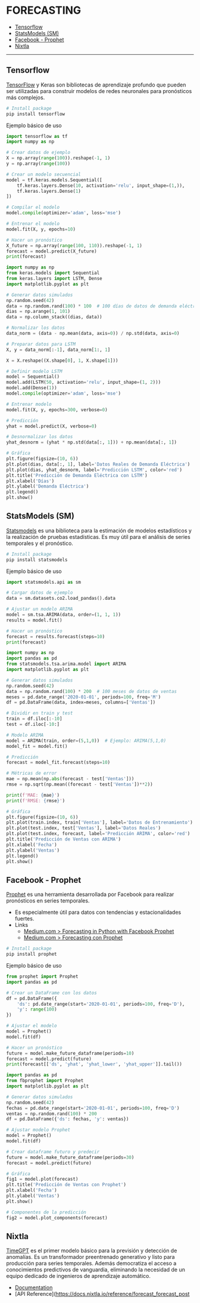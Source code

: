 # FORECASTING

<!--TOC-->

- [Tensorflow](#tensorflow)
- [StatsModels (SM)](#statsmodels-sm)
- [Facebook - Prophet](#facebook---prophet)
- [Nixtla](#nixtla)

<!--TOC-->

---

## Tensorflow

[TensorFlow](https://www.tensorflow.org/) y Keras son bibliotecas de aprendizaje profundo que pueden ser utilizadas para construir modelos de redes neuronales para pronósticos más complejos.

```bash
# Install package
pip install tensorflow
```

Ejemplo básico de uso

```python
import tensorflow as tf
import numpy as np

# Crear datos de ejemplo
X = np.array(range(100)).reshape(-1, 1)
y = np.array(range(100))

# Crear un modelo secuencial
model = tf.keras.models.Sequential([
    tf.keras.layers.Dense(10, activation='relu', input_shape=(1,)),
    tf.keras.layers.Dense(1)
])

# Compilar el modelo
model.compile(optimizer='adam', loss='mse')

# Entrenar el modelo
model.fit(X, y, epochs=10)

# Hacer un pronóstico
X_future = np.array(range(100, 110)).reshape(-1, 1)
forecast = model.predict(X_future)
print(forecast)
```

```python
import numpy as np
from keras.models import Sequential
from keras.layers import LSTM, Dense
import matplotlib.pyplot as plt

# Generar datos simulados
np.random.seed(42)
data = np.random.rand(100) * 100  # 100 días de datos de demanda eléctrica
dias = np.arange(1, 101)
data = np.column_stack((dias, data))

# Normalizar los datos
data_norm = (data - np.mean(data, axis=0)) / np.std(data, axis=0)

# Preparar datos para LSTM
X, y = data_norm[:-1], data_norm[1:, 1]

X = X.reshape((X.shape[0], 1, X.shape[1]))

# Definir modelo LSTM
model = Sequential()
model.add(LSTM(50, activation='relu', input_shape=(1, 2)))
model.add(Dense(1))
model.compile(optimizer='adam', loss='mse')

# Entrenar modelo
model.fit(X, y, epochs=300, verbose=0)

# Predicción
yhat = model.predict(X, verbose=0)

# Desnormalizar los datos
yhat_desnorm = (yhat * np.std(data[:, 1])) + np.mean(data[:, 1])

# Gráfica
plt.figure(figsize=(10, 6))
plt.plot(dias, data[:, 1], label='Datos Reales de Demanda Eléctrica')
plt.plot(dias, yhat_desnorm, label='Predicción LSTM', color='red')
plt.title('Predicción de Demanda Eléctrica con LSTM')
plt.xlabel('Días')
plt.ylabel('Demanda Eléctrica')
plt.legend()
plt.show()
```

## StatsModels (SM)

[Statsmodels](https://www.statsmodels.org/stable/index.html) es una biblioteca para la estimación de modelos estadísticos y la realización de pruebas estadísticas. Es muy útil para el análisis de series temporales y el pronóstico.

```bash
# Install package
pip install statsmodels
```

Ejemplo básico de uso

```python
import statsmodels.api as sm

# Cargar datos de ejemplo
data = sm.datasets.co2.load_pandas().data

# Ajustar un modelo ARIMA
model = sm.tsa.ARIMA(data, order=(1, 1, 1))
results = model.fit()

# Hacer un pronóstico
forecast = results.forecast(steps=10)
print(forecast)
```

```python
import numpy as np
import pandas as pd
from statsmodels.tsa.arima.model import ARIMA
import matplotlib.pyplot as plt

# Generar datos simulados
np.random.seed(42)
data = np.random.rand(100) * 200  # 100 meses de datos de ventas
meses = pd.date_range('2020-01-01', periods=100, freq='M')
df = pd.DataFrame(data, index=meses, columns=['Ventas'])

# Dividir en train y test
train = df.iloc[:-10]
test = df.iloc[-10:]

# Modelo ARIMA
model = ARIMA(train, order=(5,1,0))  # Ejemplo: ARIMA(5,1,0)
model_fit = model.fit()

# Predicción
forecast = model_fit.forecast(steps=10)

# Métricas de error
mae = np.mean(np.abs(forecast - test['Ventas']))
rmse = np.sqrt(np.mean((forecast - test['Ventas'])**2))

print(f'MAE: {mae}')
print(f'RMSE: {rmse}')

# Gráfica
plt.figure(figsize=(10, 6))
plt.plot(train.index, train['Ventas'], label='Datos de Entrenamiento')
plt.plot(test.index, test['Ventas'], label='Datos Reales')
plt.plot(test.index, forecast, label='Predicción ARIMA', color='red')
plt.title('Predicción de Ventas con ARIMA')
plt.xlabel('Fecha')
plt.ylabel('Ventas')
plt.legend()
plt.show()
```

## Facebook - Prophet

[Prophet](https://facebook.github.io/prophet/) es una herramienta desarrollada por Facebook para realizar pronósticos en series temporales. 
- Es especialmente útil para datos con tendencias y estacionalidades fuertes.
- Links
    * [Medium.com > Forecasting in Python with Facebook Prophet](https://towardsdatascience.com/forecasting-in-python-with-facebook-prophet-29810eb57e66)
    * [Medium.com > Forecasting con Prophet](https://medium.com/@angel.r.chicote/forecasting-con-prophet-7fb36b25eb4b)


```bash
# Install package
pip install prophet
```

Ejemplo básico de uso

```python
from prophet import Prophet
import pandas as pd

# Crear un DataFrame con los datos
df = pd.DataFrame({
    'ds': pd.date_range(start='2020-01-01', periods=100, freq='D'),
    'y': range(100)
})

# Ajustar el modelo
model = Prophet()
model.fit(df)

# Hacer un pronóstico
future = model.make_future_dataframe(periods=10)
forecast = model.predict(future)
print(forecast[['ds', 'yhat', 'yhat_lower', 'yhat_upper']].tail())
```

```python
import pandas as pd
from fbprophet import Prophet
import matplotlib.pyplot as plt

# Generar datos simulados
np.random.seed(42)
fechas = pd.date_range(start='2020-01-01', periods=100, freq='D')
ventas = np.random.rand(100) * 200
df = pd.DataFrame({'ds': fechas, 'y': ventas})

# Ajustar modelo Prophet
model = Prophet()
model.fit(df)

# Crear dataframe futuro y predecir
future = model.make_future_dataframe(periods=30)
forecast = model.predict(future)

# Gráfica
fig1 = model.plot(forecast)
plt.title('Predicción de Ventas con Prophet')
plt.xlabel('Fecha')
plt.ylabel('Ventas')
plt.show()

# Componentes de la predicción
fig2 = model.plot_components(forecast)
```

## Nixtla

[TimeGPT](https://github.com/Nixtla/nixtla) es el primer modelo básico para la previsión y detección de anomalías. Es un transformador preentrenado generativo y listo para producción para series temporales. Además democratiza el acceso a conocimientos predictivos de vanguardia, eliminando la necesidad de un equipo dedicado de ingenieros de aprendizaje automático.
- [Documentation](https://docs.nixtla.io/)
- [API Reference](https://docs.nixtla.io/reference/forecast_forecast_post
